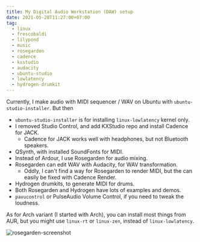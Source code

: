 ```yaml
---
title: My Digital Audio Workstation (DAW) setup
date: 2021-05-28T11:27:00+07:00
tag:
  - linux
  - frescobaldi
  - lilypond
  - music
  - rosegarden
  - cadence
  - kxstudio
  - audacity
  - ubuntu-studio
  - lowlatency
  - hydrogen-drumkit
---
```


Currently, I make audio with MIDI sequencer / WAV on Ubuntu with `ubuntu-studio-installer`. But then

- `ubuntu-studio-installer` is for installing `linux-lowlatency` kernel only.
- I removed Studio Control, and add KXStudio repo and install Cadence for JACK.
  - Cadence for JACK works well with headphones, but not Bluetooth speakers.
- QSynth, with installed SoundFonts for MIDI.
- Instead of Ardour, I use Rosegarden for audio mixing.
- Rosegarden can edit WAV with Audacity, for WAV transformation.
  - Oddly, I can't find a way for Rosegarden to render MIDI, but the can easily be fixed with Cadence Render.
- Hydrogen drumkits, to generate MIDI for drums.
- Both Rosegarden and Hydrogen have lots of examples and demos.
- `pavucontrol` or PulseAudio Volume Control, if you need to tweak the loudness.

<!-- excerpt -->

As for Arch variant (I started with Arch), you can install most things from AUR, but you might use `linux-rt` or `linux-zen`, instead of `linux-lowlatency`.

![rosegarden-screenshot](https://res.cloudinary.com/patarapolw/image/upload/v1622175980/polv/Screenshot_at_2021-05-26_12-15-30_a5a5io.png)
